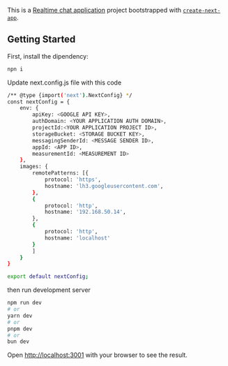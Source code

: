 This is a [Realtime chat application](https://chat.pritamjana.com) project bootstrapped with [`create-next-app`](https://github.com/vercel/next.js/tree/canary/packages/create-next-app).

## Getting Started

First, install the dipendency:

```bash 
npn i
```
Update next.config.js file with this code 

```bash
/** @type {import('next').NextConfig} */
const nextConfig = {
    env: {
        apiKey: <GOOGLE API KEY>,
        authDomain: <YOUR APPLICATION AUTH DOMAIN>,
        projectId:<YOUR APPLICATION PROJECT ID>,
        storageBucket: <STORAGE BUCKET KEY>,
        messagingSenderId: <MESSAGE SENDER ID>,
        appId: <APP ID>,
        measurementId: <MEASUREMENT ID>
    },
    images: {
        remotePatterns: [{
            protocol: 'https',
            hostname: 'lh3.googleusercontent.com',
        },
        {
            protocol: 'http',
            hostname: '192.168.50.14',
        },
        {
            protocol: 'http',
            hostname: 'localhost'
        }
        ]
    }
}

export default nextConfig;

```


then run development server

```bash
npm run dev
# or
yarn dev
# or
pnpm dev
# or
bun dev
```

Open [http://localhost:3001](http://localhost:3001) with your browser to see the result.


